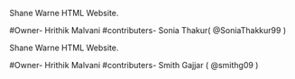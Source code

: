 Shane Warne HTML Website. 

#Owner- 
  Hrithik Malvani
#contributers-
  Sonia Thakur( @SoniaThakkur99 ) 
  
Shane Warne HTML Website. 

#Owner- 
  Hrithik Malvani
#contributers-
  Smith Gajjar ( @smithg09 ) 
  
